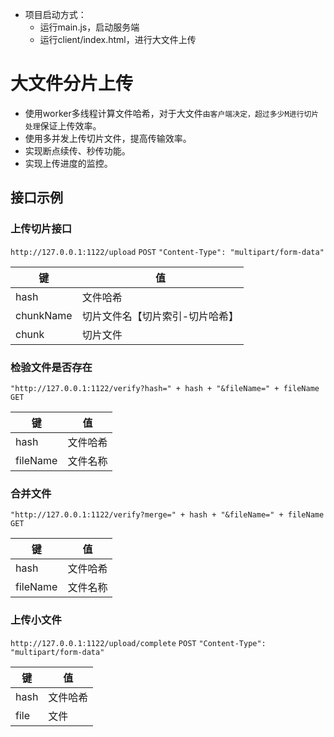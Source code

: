 * 项目启动方式：
  * 运行main.js，启动服务端
  * 运行client/index.html，进行大文件上传

# 大文件分片上传 

- 使用worker多线程计算文件哈希，对于大文件`由客户端决定，超过多少M进行切片处理`保证上传效率。
- 使用多并发上传切片文件，提高传输效率。
- 实现断点续传、秒传功能。
- 实现上传进度的监控。

## 接口示例

### 上传切片接口

`http://127.0.0.1:1122/upload` `POST` `"Content-Type": "multipart/form-data"`

| 键        | 值                              |
| --------- | ------------------------------- |
| hash      | 文件哈希                        |
| chunkName | 切片文件名【切片索引-切片哈希】 |
| chunk     | 切片文件                        |

### 检验文件是否存在

`"http://127.0.0.1:1122/verify?hash=" + hash + "&fileName=" + fileName` `GET`

| 键       | 值       |
| -------- | -------- |
| hash     | 文件哈希 |
| fileName | 文件名称 |

### 合并文件

`"http://127.0.0.1:1122/verify?merge=" + hash + "&fileName=" + fileName` `GET`

| 键       | 值       |
| -------- | -------- |
| hash     | 文件哈希 |
| fileName | 文件名称 |

### 上传小文件

`http://127.0.0.1:1122/upload/complete` `POST` `"Content-Type": "multipart/form-data"`

| 键   | 值       |
| ---- | -------- |
| hash | 文件哈希 |
| file | 文件     |
